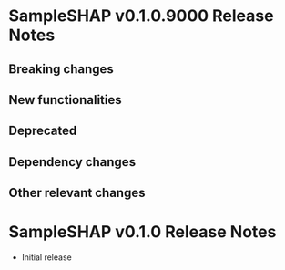 # SampleSHAP v0.1.0.9000 Release Notes

## Breaking changes

## New functionalities

## Deprecated

## Dependency changes

## Other relevant changes


# SampleSHAP v0.1.0 Release Notes

* Initial release
